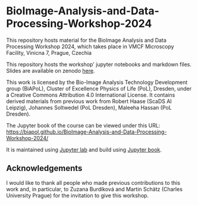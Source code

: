 # BioImage-Analysis-and-Data-Processing-Workshop-2024
This repository hosts material for the BioImage Analysis and Data Processing Workshop 2024, which takes place in VMCF Microscopy Facility, Vinicna 7, Prague, Czechia

This repository hosts the workshop' jupyter notebooks and markdown files. Slides are available on zenodo [here](https://zenodo.org/records/13268811).

This work is licensed by the Bio-Image Analysis Technology Development group (BiAPoL), Cluster of Excellence Physics of Life (PoL), Dresden, under a Creative Commons Attribution 4.0 International License.
It contains derived materials from previous work from Robert Haase (ScaDS AI Leipzig), Johannes Soltwedel (PoL Dresden), Maleeha Hassan (PoL Dresden).

The Jupyter book of the course can be viewed under this URL: https://biapol.github.io/BioImage-Analysis-and-Data-Processing-Workshop-2024/

It is maintained using [Jupyter lab](https://jupyter.org/) and build using [Jupyter book](https://jupyterbook.org/en/stable/intro.html).

## Acknowledgements

I would like to thank all people who made previous contributions to this work and, in particular, to Zuzana Burdíková and Martin Schätz (Charles University Prague) for the invitation to give this workshop.

